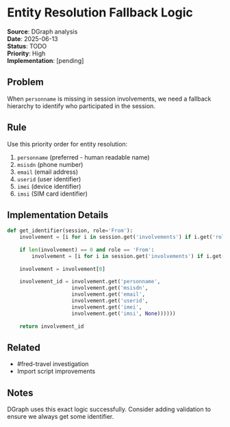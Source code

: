 # Entity Resolution Fallback Logic

**Source**: DGraph analysis  
**Date**: 2025-06-13  
**Status**: TODO  
**Priority**: High  
**Implementation**: [pending]  

## Problem
When `personname` is missing in session involvements, we need a fallback hierarchy to identify who participated in the session.

## Rule
Use this priority order for entity resolution:

1. `personname` (preferred - human readable name)
2. `msisdn` (phone number) 
3. `email` (email address)
4. `userid` (user identifier)
5. `imei` (device identifier)
6. `imsi` (SIM card identifier)

## Implementation Details
```python
def get_identifier(session, role='From'):
    involvement = [i for i in session.get('involvements') if i.get('role') == role]
    
    if len(involvement) == 0 and role == 'From':
        involvement = [i for i in session.get('involvements') if i.get('role') == 'Participant']
    
    involvement = involvement[0]
    
    involvement_id = involvement.get('personname', 
                     involvement.get('msisdn', 
                     involvement.get('email', 
                     involvement.get('userid', 
                     involvement.get('imei', 
                     involvement.get('imsi', None))))))
    
    return involvement_id
```

## Related
- #fred-travel investigation
- Import script improvements

## Notes
DGraph uses this exact logic successfully. Consider adding validation to ensure we always get some identifier.